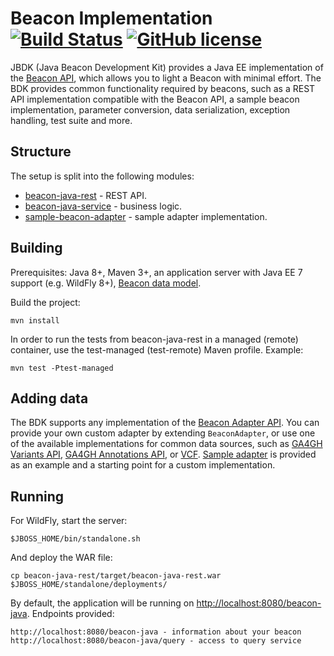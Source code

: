 # Beacon Implementation [![Build Status](https://travis-ci.org/mcupak/beacon-java.svg?branch=develop)](https://travis-ci.org/mcupak/beacon-java) [![GitHub license](https://img.shields.io/badge/license-mit-blue.svg)](https://raw.githubusercontent.com/mcupak/beacon-java/develop/LICENSE)

JBDK (Java Beacon Development Kit) provides a Java EE implementation of the [Beacon API](https://github.com/ga4gh/beacon-team/), which allows you to light a Beacon with minimal effort. The BDK provides common functionality required by beacons, such as a REST API implementation compatible with the Beacon API, a sample beacon implementation, parameter conversion, data serialization, exception handling, test suite and more.

## Structure
The setup is split into the following modules:

- [beacon-java-rest](/beacon-java-rest) - REST API.
- [beacon-java-service](/beacon-java-service) - business logic.
- [sample-beacon-adapter](/sample-beacon-adapter) - sample adapter implementation.

## Building
Prerequisites: Java 8+, Maven 3+, an application server with Java EE 7 support (e.g. WildFly 8+), [Beacon data model](https://github.com/ga4gh/beacon-team).

Build the project:

    mvn install

In order to run the tests from beacon-java-rest in a managed (remote) container, use the test-managed (test-remote) Maven profile. Example:

    mvn test -Ptest-managed

## Adding data
The BDK supports any implementation of the [Beacon Adapter API](https://github.com/mcupak/beacon-adapter-api). You can provide your own custom adapter by extending `BeaconAdapter`, or use one of the available implementations for common data sources, such as [GA4GH Variants API](https://github.com/mcupak/beacon-adapter-variants), [GA4GH Annotations API](https://github.com/mcupak/beacon-adapter-annotations), or [VCF](https://github.com/mcupak/beacon-adapter-vcf). [Sample adapter](/sample-beacon-adapter) is provided as an example and a starting point for a custom implementation.

## Running
For WildFly, start the server:

    $JBOSS_HOME/bin/standalone.sh

And deploy the WAR file:

    cp beacon-java-rest/target/beacon-java-rest.war $JBOSS_HOME/standalone/deployments/

By default, the application will be running on <http://localhost:8080/beacon-java>. Endpoints provided:

    http://localhost:8080/beacon-java - information about your beacon
    http://localhost:8080/beacon-java/query - access to query service
